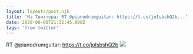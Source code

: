 ```yaml
---
layout: layouts/post.njk
title: 'Из Твиттера: RT @pianodrumguitar: https://t.co/joIsbshQ2b...'
date: 2020-06-08T21:32:45.000Z
tags: 'from twitter'
---
```



RT @pianodrumguitar: https://t.co/joIsbshQ2b
  <img src="https://pbs.twimg.com/media/EZ_x7sqXgAIZhvO.jpg" />
